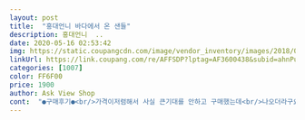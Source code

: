 ```yaml
---
layout: post 
title:  "홍대언니 바다에서 온 샌들" 
description: 홍대언니  ..
date: 2020-05-16 02:53:42 
img: https://static.coupangcdn.com/image/vendor_inventory/images/2018/05/30/2/7/c2780977-648c-40f5-ae97-11991d366df2.jpg 
linkUrl: https://link.coupang.com/re/AFFSDP?lptag=AF3600438&subid=ahnPublicAsk&pageKey=95980559&itemId=295895863&vendorItemId=3727709390&traceid=V0-113-4dad42c0a901af18 
categories: [1007] 
color: FF6F00 
price: 1900 
author: Ask View Shop 
cont:  "●구매후기●<br/>가격이저렴해서 사실 큰기대를 안하고 구매했는데<br/>나오더라구요혹시나 발볼이나 발에 살좀있으신분들은<br/>다만 제가 발볼이있는편이여서 발사이즈에 맞추니까 발이밖으로<br/>사무실에서 서로 사겠다고 난리도 아닙니다.<br/><br/>세상에 이렇게 저렴하고 편할수없어요  이쁘게 잘신을게요<br/>아주 이쁘고 쌉니다<br/>이 신발은 거저 주은겁니다.<br/><br/>절대 후회안합니다<br/>제품을 받아보니 가격대비 완전 괜찮은 신발이더라구요<br/>한사이즈 크게신으셔도 좋을것같아요.<br/><br/>" 
---
```

